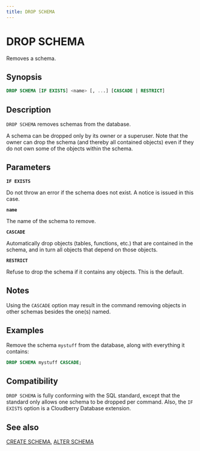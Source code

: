 ```yaml
---
title: DROP SCHEMA
---
```


# DROP SCHEMA

Removes a schema.

## Synopsis

```sql
DROP SCHEMA [IF EXISTS] <name> [, ...] [CASCADE | RESTRICT]
```

## Description

`DROP SCHEMA` removes schemas from the database.

A schema can be dropped only by its owner or a superuser. Note that the owner can drop the schema (and thereby all contained objects) even if they do not own some of the objects within the schema.

## Parameters

**`IF EXISTS`**

Do not throw an error if the schema does not exist. A notice is issued in this case.

**`name`**

The name of the schema to remove.

**`CASCADE`**

Automatically drop objects (tables, functions, etc.) that are contained in the schema, and in turn all objects that depend on those objects.

**`RESTRICT`**

Refuse to drop the schema if it contains any objects. This is the default.

## Notes

Using the `CASCADE` option may result in the command removing objects in other schemas besides the one(s) named.

## Examples

Remove the schema `mystuff` from the database, along with everything it contains:

```sql
DROP SCHEMA mystuff CASCADE;
```

## Compatibility

`DROP SCHEMA` is fully conforming with the SQL standard, except that the standard only allows one schema to be dropped per command. Also, the `IF EXISTS` option is a Cloudberry Database extension.

## See also

[CREATE SCHEMA](/docs/sql-stmts/sql-stmt-create-schema.md), [ALTER SCHEMA](/docs/sql-stmts/sql-stmt-alter-schema.md)
